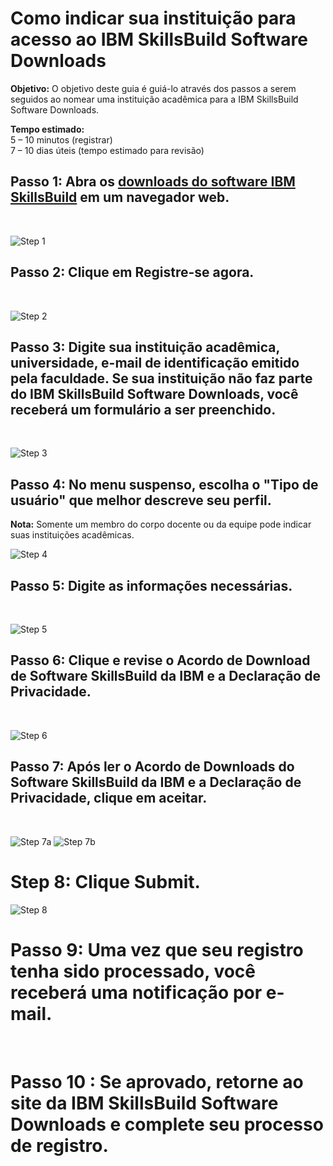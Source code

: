# Como indicar sua instituição para acesso ao IBM SkillsBuild Software Downloads 

**Objetivo:** O objetivo deste guia é guiá-lo através dos passos a serem seguidos ao nomear uma instituição acadêmica para a IBM SkillsBuild Software Downloads.

**Tempo estimado:**  
5 – 10 minutos (registrar)  
7 – 10 dias úteis (tempo estimado para revisão)

## Passo 1: Abra os [downloads do software IBM SkillsBuild](https://ibm.com/academic) em um navegador web.
<br />

![Step 1](images/step1.png)

## Passo 2: Clique em **Registre-se agora**.
<br />

![Step 2](images/step2.png)

## Passo 3: Digite sua instituição acadêmica, universidade, e-mail de identificação emitido pela faculdade.  Se sua instituição não faz parte do IBM SkillsBuild Software Downloads, você receberá um formulário a ser preenchido.
<br />

![Step 3](images/step3.png)

## Passo 4: No menu suspenso, escolha o "Tipo de usuário" que melhor descreve seu perfil.
**Nota:** Somente um membro do corpo docente ou da equipe pode indicar suas instituições acadêmicas.
<br />

![Step 4](images/step4.png)

## Passo 5: Digite as informações necessárias.
<br />

![Step 5](images/step5.png)

## Passo 6: Clique e revise o Acordo de Download de Software SkillsBuild da IBM e a Declaração de Privacidade.
<br />

![Step 6](images/step6.png)

## Passo 7: Após ler o Acordo de Downloads do Software SkillsBuild da IBM e a Declaração de Privacidade, clique em **aceitar**.
<br />

![Step 7a](images/step7a.png)
![Step 7b](images/step7b.png)

# Step 8: Clique **Submit**.
![Step 8](images/step8.png)

# Passo 9: Uma vez que seu registro tenha sido processado, você receberá uma notificação por e-mail.
<br />

# Passo 10 : Se aprovado, retorne ao site da IBM SkillsBuild Software Downloads e complete seu processo de registro.
